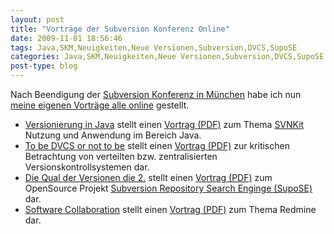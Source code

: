 ```yaml
---
layout: post
title: "Vorträge der Subversion Konferenz Online"
date: 2009-11-01 18:56:46
tags: Java,SKM,Neuigkeiten,Neue Versionen,Subversion,DVCS,SupoSE
categories: Java,SKM,Neuigkeiten,Neue Versionen,Subversion,DVCS,SupoSE
post-type: blog
---
```

Nach Beendigung der [Subversion Konferenz in München](http://2009.subconf.de/startseite/) habe ich nun 
[meine eigenen Vorträge alle online](http://www.soebes.de/public/lectures.de.html) gestellt. 

+ [Versionierung in Java](http://2009.subconf.de/vortragsuebersicht/marbaise-3/) stellt einen 
  [Vortrag (PDF)](http://www.soebes.de/files/SubConf2009SubversionJava.pdf) zum Thema 
  [SVNKit](http://www.svnkit.com) Nutzung und Anwendung im Bereich Java.
+ [To be DVCS or not to be](http://2009.subconf.de/vortragsuebersicht/marbaise-4/) stellt einen 
  [Vortrag (PDF)](http://www.soebes.de/files/SubConf2009DVCSvsCVCS.pdf) zur kritischen Betrachtung von verteilten bzw. zentralisierten Versionskontrollsystemen dar.
+ [Die Qual der Versionen die 2.](http://2009.subconf.de/vortragsuebersicht/marbaise-2/) stellt einen 
  [Vortrag (PDF)](http://www.soebes.de/files/SubConf2009SupoSE.pdf) zum OpenSource Projekt 
   [Subversion Repository Search Enginge (SupoSE)](http://www.supose.org) dar.
+ [Software Collaboration](http://2009.subconf.de/vortragsuebersicht/marbaise/) stellt einen 
  [Vortrag (PDF)](http://www.soebes.de/files/SubConf2009Redmine.pdf) zum Thema Redmine dar.
